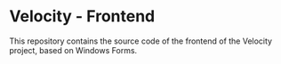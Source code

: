 # Velocity - Frontend

This repository contains the source code of the frontend of the Velocity project, based on Windows Forms.